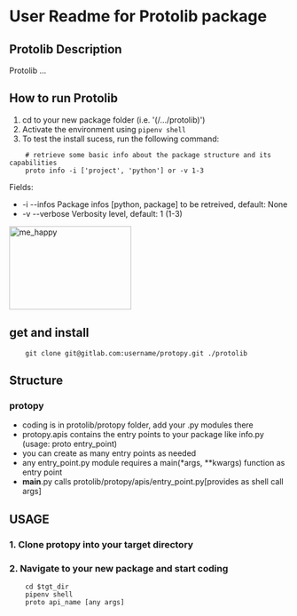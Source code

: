 # User Readme for Protolib package

## Protolib Description
Protolib ...

## How to run Protolib
1. cd to your new package folder (i.e. '(/.../protolib)')
2. Activate the environment using `pipenv shell`
3. To test the install sucess, run the following command:
```shell
    # retrieve some basic info about the package structure and its capabilities
    proto info -i ['project', 'python'] or -v 1-3
```
Fields: 
- -i --infos Package infos [python, package] to be retreived, default: None
- -v --verbose Verbosity level, default: 1 (1-3)

<img src="https://drive.google.com/uc?id=1C8LBRduuHTgN8tWDqna_eH5lvqhTUQR4" alt="me_happy" class="plain" height="150px" width="220px">

## get and install
```shell
    git clone git@gitlab.com:username/protopy.git ./protolib
```
## Structure
### protopy
- coding is in protolib/protopy folder, add your .py modules there
- protopy.apis contains the entry points to your package like info.py (usage: proto entry_point)
- you can create as many entry points as needed 
- any entry_point.py module requires a main(*args, **kwargs) function as entry point
- __main__.py calls protolib/protopy/apis/entry_point.py[provides as shell call args]


## USAGE
### 1. Clone protopy into your target directory

### 2. Navigate to your new package and start coding
```shell 
    cd $tgt_dir
    pipenv shell
    proto api_name [any args]
